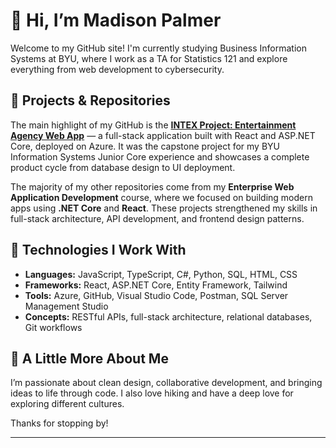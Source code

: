 # 👋 Hi, I’m Madison Palmer

Welcome to my GitHub site! I'm currently studying Business Information Systems at BYU, where I work as a TA for Statistics 121 and explore everything from web development to cybersecurity.

## 📁 Projects & Repositories

The main highlight of my GitHub is the **[INTEX Project: Entertainment Agency Web App](https://github.com/Mjpalm13/Intex1_15)** — a full-stack application built with React and ASP.NET Core, deployed on Azure. It was the capstone project for my BYU Information Systems Junior Core experience and showcases a complete product cycle from database design to UI deployment.

The majority of my other repositories come from my **Enterprise Web Application Development** course, where we focused on building modern apps using **.NET Core** and **React**. These projects strengthened my skills in full-stack architecture, API development, and frontend design patterns.

## 🔧 Technologies I Work With

- **Languages:** JavaScript, TypeScript, C#, Python, SQL, HTML, CSS
- **Frameworks:** React, ASP.NET Core, Entity Framework, Tailwind
- **Tools:** Azure, GitHub, Visual Studio Code, Postman, SQL Server Management Studio
- **Concepts:** RESTful APIs, full-stack architecture, relational databases, Git workflows

## 🌴 A Little More About Me

I’m passionate about clean design, collaborative development, and bringing ideas to life through code. I also love hiking and have a deep love for exploring different cultures.

Thanks for stopping by!

---


